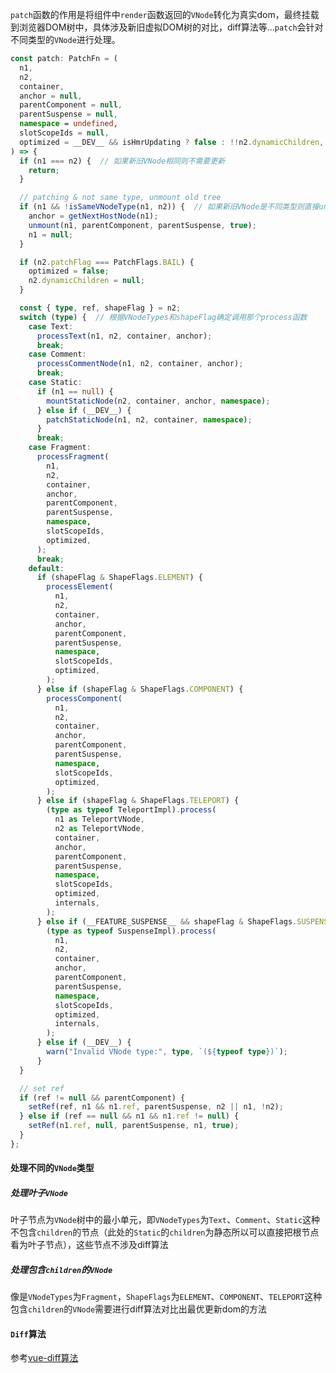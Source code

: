 `patch`函数的作用是将组件中`render`函数返回的`VNode`转化为真实dom，最终挂载到浏览器DOM树中，具体涉及新旧虚拟DOM树的对比，diff算法等...`patch`会针对不同类型的`VNode`进行处理。
```ts
const patch: PatchFn = (
  n1,
  n2,
  container,
  anchor = null,
  parentComponent = null,
  parentSuspense = null,
  namespace = undefined,
  slotScopeIds = null,
  optimized = __DEV__ && isHmrUpdating ? false : !!n2.dynamicChildren,
) => {
  if (n1 === n2) {  // 如果新旧VNode相同则不需要更新
    return;
  }

  // patching & not same type, unmount old tree
  if (n1 && !isSameVNodeType(n1, n2)) {  // 如果新旧VNode是不同类型则直接unmount就VNode
    anchor = getNextHostNode(n1);
    unmount(n1, parentComponent, parentSuspense, true);
    n1 = null;
  }

  if (n2.patchFlag === PatchFlags.BAIL) {
    optimized = false;
    n2.dynamicChildren = null;
  }

  const { type, ref, shapeFlag } = n2;
  switch (type) {  // 根据VNodeTypes和shapeFlag确定调用那个process函数
    case Text:
      processText(n1, n2, container, anchor);
      break;
    case Comment:
      processCommentNode(n1, n2, container, anchor);
      break;
    case Static:
      if (n1 == null) {
        mountStaticNode(n2, container, anchor, namespace);
      } else if (__DEV__) {
        patchStaticNode(n1, n2, container, namespace);
      }
      break;
    case Fragment:
      processFragment(
        n1,
        n2,
        container,
        anchor,
        parentComponent,
        parentSuspense,
        namespace,
        slotScopeIds,
        optimized,
      );
      break;
    default:
      if (shapeFlag & ShapeFlags.ELEMENT) {
        processElement(
          n1,
          n2,
          container,
          anchor,
          parentComponent,
          parentSuspense,
          namespace,
          slotScopeIds,
          optimized,
        );
      } else if (shapeFlag & ShapeFlags.COMPONENT) {
        processComponent(
          n1,
          n2,
          container,
          anchor,
          parentComponent,
          parentSuspense,
          namespace,
          slotScopeIds,
          optimized,
        );
      } else if (shapeFlag & ShapeFlags.TELEPORT) {
        (type as typeof TeleportImpl).process(
          n1 as TeleportVNode,
          n2 as TeleportVNode,
          container,
          anchor,
          parentComponent,
          parentSuspense,
          namespace,
          slotScopeIds,
          optimized,
          internals,
        );
      } else if (__FEATURE_SUSPENSE__ && shapeFlag & ShapeFlags.SUSPENSE) {
        (type as typeof SuspenseImpl).process(
          n1,
          n2,
          container,
          anchor,
          parentComponent,
          parentSuspense,
          namespace,
          slotScopeIds,
          optimized,
          internals,
        );
      } else if (__DEV__) {
        warn("Invalid VNode type:", type, `(${typeof type})`);
      }
  }

  // set ref
  if (ref != null && parentComponent) {
    setRef(ref, n1 && n1.ref, parentSuspense, n2 || n1, !n2);
  } else if (ref == null && n1 && n1.ref != null) {
    setRef(n1.ref, null, parentSuspense, n1, true);
  }
};

```
#### 处理不同的`VNode`类型
##### 处理叶子`VNode`
叶子节点为`VNode`树中的最小单元，即`VNodeTypes`为`Text`、`Comment`、`Static`这种不包含`children`的节点（此处的`Static`的`children`为静态所以可以直接把根节点看为叶子节点），这些节点不涉及diff算法
##### 处理包含`children`的`VNode`
像是`VNodeTypes`为`Fragment`，`ShapeFlags`为`ELEMENT`、`COMPONENT`、`TELEPORT`这种包含`children`的`VNode`需要进行diff算法对比出最优更新dom的方法
#### `Diff`算法
参考[vue-diff算法](https://www.tangyuxian.com/2021/07/14/前端/vue/vue-diff算法)